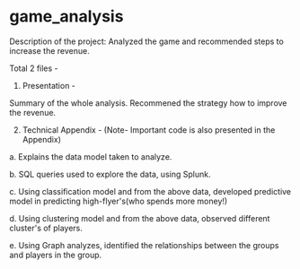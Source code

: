 # game_analysis
Description of the project:  Analyzed the game and recommended steps to increase the revenue.

Total 2 files -

1. Presentation - 

Summary of the whole analysis. Recommened the strategy how to improve the revenue.


2. Technical Appendix - (Note- Important code is also presented in the Appendix)

a. Explains the data model taken to analyze.

b. SQL queries used to explore the data, using Splunk.

c. Using classification model and from the above data, developed predictive model in predicting high-flyer's(who spends more money!)

d. Using clustering model and from the above data, observed different cluster's of players.

e. Using Graph analyzes, identified the relationships between the groups and players in the group.



